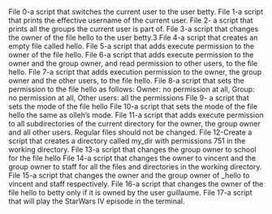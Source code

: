 File 0-a script that switches the current user to the user betty.
File 1-a script that prints the effective username of the current user.
File 2- a script that prints all the groups the current user is part of.
File 3-a script that changes the owner of the file hello to the user betty.3
File 4-a script that creates an empty file called hello.
File 5-a script that adds execute permission to the owner of the file hello.
File 6-a script that adds execute permission to the owner and the group owner, and read permission to other users, to the file hello.
File 7-a script that adds execution permission to the owner, the group owner and the other users, to the file hello.
File 8-a script that sets the permission to the file hello as follows: Owner: no permission at all, Group: no permission at all, Other users: all the permissions
File 9- a script that sets the mode of the file hello
File 10-a script that sets the mode of the file hello the same as olleh’s mode.
File 11-a script that adds execute permission to all subdirectories of the current directory for the owner, the group owner and all other users. Regular files should not be changed.
File 12-Create a script that creates a directory called my_dir with permissions 751 in the working directory.
File 13-a script that changes the group owner to school for the file hello
File 14-a script that changes the owner to vincent and the group owner to staff for all the files and directories in the working directory.
File 15-a script that changes the owner and the group owner of _hello to vincent and staff respectively.
File 16-a script that changes the owner of the file hello to betty only if it is owned by the user guillaume.
File 17-a script that will play the StarWars IV episode in the terminal.
